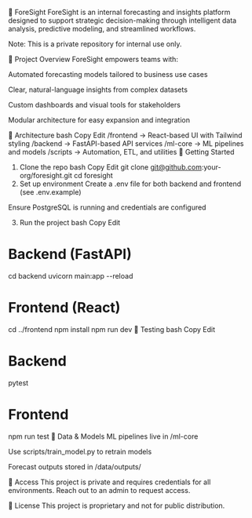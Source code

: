 🔮 ForeSight
ForeSight is an internal forecasting and insights platform designed to support strategic decision-making through intelligent data analysis, predictive modeling, and streamlined workflows.

Note: This is a private repository for internal use only.

📌 Project Overview
ForeSight empowers teams with:

Automated forecasting models tailored to business use cases

Clear, natural-language insights from complex datasets

Custom dashboards and visual tools for stakeholders

Modular architecture for easy expansion and integration

🧱 Architecture
bash
Copy
Edit
/frontend    → React-based UI with Tailwind styling
/backend     → FastAPI-based API services
/ml-core     → ML pipelines and models
/scripts     → Automation, ETL, and utilities
🚀 Getting Started
1. Clone the repo
bash
Copy
Edit
git clone git@github.com:your-org/foresight.git
cd foresight
2. Set up environment
Create a .env file for both backend and frontend (see .env.example)

Ensure PostgreSQL is running and credentials are configured

3. Run the project
bash
Copy
Edit
# Backend (FastAPI)
cd backend
uvicorn main:app --reload

# Frontend (React)
cd ../frontend
npm install
npm run dev
🧪 Testing
bash
Copy
Edit
# Backend
pytest

# Frontend
npm run test
📂 Data & Models
ML pipelines live in /ml-core

Use scripts/train_model.py to retrain models

Forecast outputs stored in /data/outputs/

🔐 Access
This project is private and requires credentials for all environments. Reach out to an admin to request access.

📄 License
This project is proprietary and not for public distribution.
